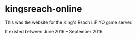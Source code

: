 # kingsreach-online

This was the website for the King's Reach LiF:YO game server.

It existed between June 2016 – September 2016.
